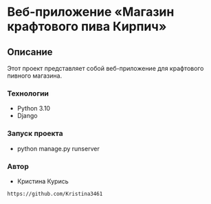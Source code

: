 # Веб-приложение «Магазин крафтового пива Кирпич»
## Описание
Этот проект представляет собой веб-приложение для крафтового пивного магазина.
### Технологии
- Python 3.10
- Django
### Запуск проекта
- python manage.py runserver
### Автор
- Кристина Курись
```
https://github.com/Kristina3461
```